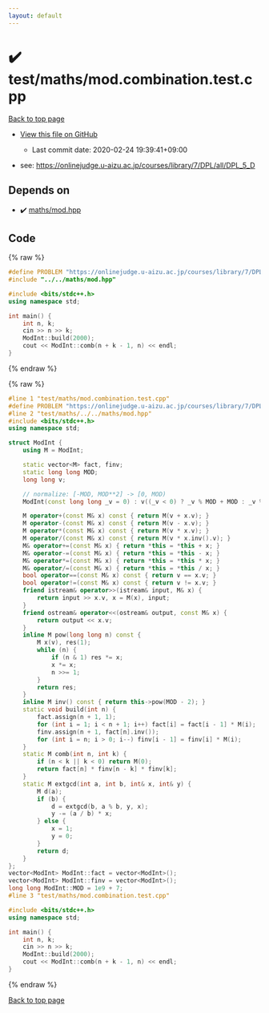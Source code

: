 ```yaml
---
layout: default
---
```


<!-- mathjax config similar to math.stackexchange -->
<script type="text/javascript" async
  src="https://cdnjs.cloudflare.com/ajax/libs/mathjax/2.7.5/MathJax.js?config=TeX-MML-AM_CHTML">
</script>
<script type="text/x-mathjax-config">
  MathJax.Hub.Config({
    TeX: { equationNumbers: { autoNumber: "AMS" }},
    tex2jax: {
      inlineMath: [ ['$','$'] ],
      processEscapes: true
    },
    "HTML-CSS": { matchFontHeight: false },
    displayAlign: "left",
    displayIndent: "2em"
  });
</script>

<script type="text/javascript" src="https://cdnjs.cloudflare.com/ajax/libs/jquery/3.4.1/jquery.min.js"></script>
<script src="https://cdn.jsdelivr.net/npm/jquery-balloon-js@1.1.2/jquery.balloon.min.js" integrity="sha256-ZEYs9VrgAeNuPvs15E39OsyOJaIkXEEt10fzxJ20+2I=" crossorigin="anonymous"></script>
<script type="text/javascript" src="../../../assets/js/copy-button.js"></script>
<link rel="stylesheet" href="../../../assets/css/copy-button.css" />


# :heavy_check_mark: test/maths/mod.combination.test.cpp

<a href="../../../index.html">Back to top page</a>

* <a href="{{ site.github.repository_url }}/blob/master/test/maths/mod.combination.test.cpp">View this file on GitHub</a>
    - Last commit date: 2020-02-24 19:39:41+09:00


* see: <a href="https://onlinejudge.u-aizu.ac.jp/courses/library/7/DPL/all/DPL_5_D">https://onlinejudge.u-aizu.ac.jp/courses/library/7/DPL/all/DPL_5_D</a>


## Depends on

* :heavy_check_mark: <a href="../../../library/maths/mod.hpp.html">maths/mod.hpp</a>


## Code

<a id="unbundled"></a>
{% raw %}
```cpp
#define PROBLEM "https://onlinejudge.u-aizu.ac.jp/courses/library/7/DPL/all/DPL_5_D"
#include "../../maths/mod.hpp"

#include <bits/stdc++.h>
using namespace std;

int main() {
    int n, k;
    cin >> n >> k;
    ModInt::build(2000);
    cout << ModInt::comb(n + k - 1, n) << endl;
}
```
{% endraw %}

<a id="bundled"></a>
{% raw %}
```cpp
#line 1 "test/maths/mod.combination.test.cpp"
#define PROBLEM "https://onlinejudge.u-aizu.ac.jp/courses/library/7/DPL/all/DPL_5_D"
#line 2 "test/maths/../../maths/mod.hpp"
#include <bits/stdc++.h>
using namespace std;

struct ModInt {
    using M = ModInt;

    static vector<M> fact, finv;
    static long long MOD;
    long long v;

    // normalize: [-MOD, MOD**2] -> [0, MOD)
    ModInt(const long long _v = 0) : v((_v < 0) ? _v % MOD + MOD : _v % MOD) {}

    M operator+(const M& x) const { return M(v + x.v); }
    M operator-(const M& x) const { return M(v - x.v); }
    M operator*(const M& x) const { return M(v * x.v); }
    M operator/(const M& x) const { return M(v * x.inv().v); }
    M& operator+=(const M& x) { return *this = *this + x; }
    M& operator-=(const M& x) { return *this = *this - x; }
    M& operator*=(const M& x) { return *this = *this * x; }
    M& operator/=(const M& x) { return *this = *this / x; }
    bool operator==(const M& x) const { return v == x.v; }
    bool operator!=(const M& x) const { return v != x.v; }
    friend istream& operator>>(istream& input, M& x) {
        return input >> x.v, x = M(x), input;
    }
    friend ostream& operator<<(ostream& output, const M& x) {
        return output << x.v;
    }
    inline M pow(long long n) const {
        M x(v), res(1);
        while (n) {
            if (n & 1) res *= x;
            x *= x;
            n >>= 1;
        }
        return res;
    }
    inline M inv() const { return this->pow(MOD - 2); }
    static void build(int n) {
        fact.assign(n + 1, 1);
        for (int i = 1; i < n + 1; i++) fact[i] = fact[i - 1] * M(i);
        finv.assign(n + 1, fact[n].inv());
        for (int i = n; i > 0; i--) finv[i - 1] = finv[i] * M(i);
    }
    static M comb(int n, int k) {
        if (n < k || k < 0) return M(0);
        return fact[n] * finv[n - k] * finv[k];
    }
    static M extgcd(int a, int b, int& x, int& y) {
        M d(a);
        if (b) {
            d = extgcd(b, a % b, y, x);
            y -= (a / b) * x;
        } else {
            x = 1;
            y = 0;
        }
        return d;
    }
};
vector<ModInt> ModInt::fact = vector<ModInt>();
vector<ModInt> ModInt::finv = vector<ModInt>();
long long ModInt::MOD = 1e9 + 7;
#line 3 "test/maths/mod.combination.test.cpp"

#include <bits/stdc++.h>
using namespace std;

int main() {
    int n, k;
    cin >> n >> k;
    ModInt::build(2000);
    cout << ModInt::comb(n + k - 1, n) << endl;
}

```
{% endraw %}

<a href="../../../index.html">Back to top page</a>


